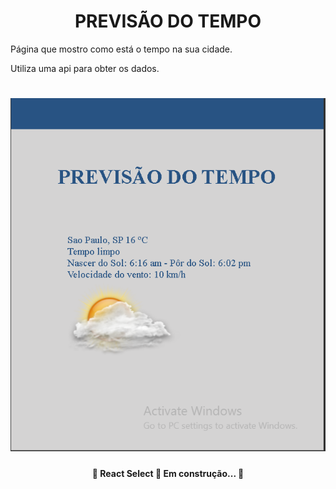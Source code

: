
<center><h1>PREVISÃO DO TEMPO</h1></center>


<p>Página que mostro como está o tempo na sua cidade.</p>
<p>Utiliza uma api para obter os dados.</p>

<h1 align="center">
  <img alt="PrevisaoDoTempo" title="#NextLevelWeek" src="./sources/img/banner.png" />
</h1>

<h4 align="center"> 
	🚧  React Select 🚀 Em construção...  🚧
</h4>
